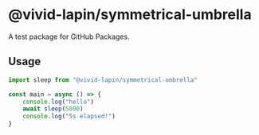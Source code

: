 # @vivid-lapin/symmetrical-umbrella

A test package for GitHub Packages.

## Usage

```ts
import sleep from "@vivid-lapin/symmetrical-umbrella"

const main = async () => {
    console.log("hello")
    await sleep(5000)
    console.log("5s elapsed!")
}
```
